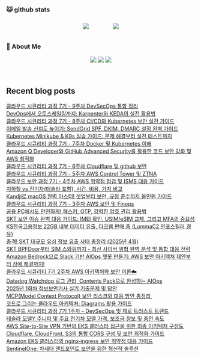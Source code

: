 

###  🐱 github stats  

<div id="main" align="center">
    <img src="https://github-readme-stats.vercel.app/api?username=peterica&count_private=true&show_icons=true&theme=radical"
        style="height: auto; margin-left: 20px; margin-right: 20px; padding: 10px;"/>
    <img src="https://github-readme-stats.vercel.app/api/top-langs/?username=peterica&layout=compact"   
        style="height: auto; margin-left: 20px; margin-right: 20px; padding: 10px;"/>
</div>

###  💁 About Me  
<p align="center">
    <a href="https://twodragon.tistory.com/"><img src="https://img.shields.io/badge/Blog-FF5722?style=flat-square&logo=Blogger&logoColor=white"/></a>
    <a href="https://2twodragon.com/"><img src="https://img.shields.io/badge/Blog-FF5722?style=flat-square&logo=Blogger&logoColor=white"/></a>
    <a href="mailto:twodragon114@gmail.com"><img src="https://img.shields.io/badge/Gmail-d14836?style=flat-square&logo=Gmail&logoColor=white&link=ilovefran.ofm@gmail.com"/></a>
</p>

<br>

## Recent blog posts
<a href ="https://twodragon.tistory.com/691"> 클라우드 시큐리티 과정 7기 - 9주차 DevSecOps 통합 정리 </a> <br><a href ="https://twodragon.tistory.com/690"> DevOps에서 오토스케일링까지: Karpenter와 KEDA의 실전 활용법 </a> <br><a href ="https://twodragon.tistory.com/689"> 클라우드 시큐리티 과정 7기 - 8주차 CI/CD와 Kubernetes 보안 실전 가이드 </a> <br><a href ="https://twodragon.tistory.com/688"> 이메일 발송 신뢰도 높이기: SendGrid SPF, DKIM, DMARC 설정 완벽 가이드 </a> <br><a href ="https://twodragon.tistory.com/687"> Kubernetes Minikube &amp; K9s 실습 가이드: 문제 해결부터 실전 테스트까지 </a> <br><a href ="https://twodragon.tistory.com/686"> 클라우드 시큐리티 과정 7기 - 7주차 Docker 및 Kubernetes 이해 </a> <br><a href ="https://twodragon.tistory.com/685"> Amazon Q Developer와 GitHub Advanced Security를 활용한 코드 보안 강화 및 AWS 최적화 </a> <br><a href ="https://twodragon.tistory.com/684"> 클라우드 시큐리티 과정 7기 - 6주차 Cloudflare 및 github 보안 </a> <br><a href ="https://twodragon.tistory.com/683"> 클라우드 시큐리티 과정 7기 - 5주차 AWS Control Tower 및 ZTNA </a> <br><a href ="https://twodragon.tistory.com/682"> 클라우드 보안 과정 7기 - 4주차 AWS 취약점 점검 및 ISMS 대응 가이드 </a> <br><a href ="https://twodragon.tistory.com/681"> 지하철 vs 전기차(테슬라 포함), 시간, 비용, 가치 비교 </a> <br><a href ="https://twodragon.tistory.com/680"> Kandji로 macOS 완벽 마스터! 셋업부터 보안, 규정 준수까지 올인원 가이드 </a> <br><a href ="https://twodragon.tistory.com/679"> 클라우드 시큐리티 과정 7기 - 3주차 AWS 보안 및 Finops </a> <br><a href ="https://twodragon.tistory.com/678"> 공용 PC에서도 안전하게!  패스키, OTP, 강력한 암호 관리 활용법 </a> <br><a href ="https://twodragon.tistory.com/677"> SKT 보안 이슈 완벽 대응 가이드: IMEI 확인, USIM/eSIM 교체, 그리고 MFA의 중요성 </a> <br><a href ="https://twodragon.tistory.com/676"> KS한국고용정보 22GB 내부 데이터 유출, 다크웹 판매 중 (LummaC2 인포스틸러 경유) </a> <br><a href ="https://twodragon.tistory.com/675"> 충격! SKT 대규모 유심 정보 유출 사태 총정리 (2025년 4월) </a> <br><a href ="https://twodragon.tistory.com/674"> SKT BPFDoor부터 SIM 스와핑까지 - 최신 사이버 위협 완벽 분석 및 통합 대응 전략 </a> <br><a href ="https://twodragon.tistory.com/673"> Amazon Bedrock으로 Slack 기반 AIOps 챗봇 만들기: AWS 보안 아키텍처 제안부터 장애 해결까지! </a> <br><a href ="https://twodragon.tistory.com/672"> 클라우드 시큐리티 7기 2주차 AWS 아키텍처와 보안 이론☁️ </a> <br><a href ="https://twodragon.tistory.com/671"> Datadog Watchdog,로그 관리, Contents Pack으로 완성하는 AIOps </a> <br><a href ="https://twodragon.tistory.com/670"> 2025년 1회차 정보보안기사 실기 기출문제 및 답안 </a> <br><a href ="https://twodragon.tistory.com/669"> MCP(Model Context Protocol) 보안 리스크와 대응 방안 총정리 ️ </a> <br><a href ="https://twodragon.tistory.com/668"> 코드로 그리는 클라우드 아키텍처: Diagrams 활용 가이드 </a> <br><a href ="https://twodragon.tistory.com/667"> 클라우드 시큐리티 과정 7기 1주차 - DevSecOps 및 제로 트러스트 트렌드 </a> <br><a href ="https://twodragon.tistory.com/666"> 테슬라 모델Y 주니퍼 및 주요 전기차 모델 가격, 보조금 정보 및 충전 속도 </a> <br><a href ="https://twodragon.tistory.com/665"> AWS Site-to-Site VPN 기반의 EKS 클러스터 접근을 위한 최종 아키텍처 구성도 </a> <br><a href ="https://twodragon.tistory.com/664"> Cloudflare, CloudFront, S3의 통합 CORS 구성 및 보안 최적화 가이드 </a> <br><a href ="https://twodragon.tistory.com/663"> Amazon EKS 클러스터의 nginx‑ingress 보안 취약점 대응 가이드 </a> <br><a href ="https://twodragon.tistory.com/662"> SentinelOne: 차세대 엔드포인트 보안을 위한 혁신적 솔루션 </a> <br>